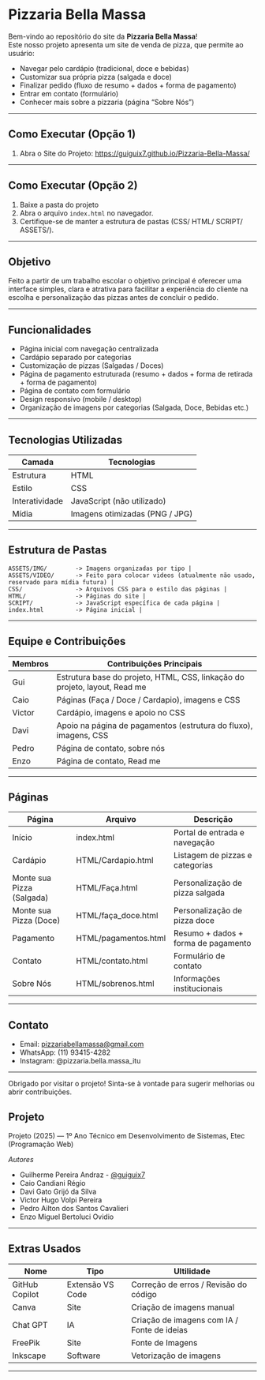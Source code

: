 # Pizzaria Bella Massa 

Bem-vindo ao repositório do site da **Pizzaria Bella Massa**!  
Este nosso projeto apresenta um site de venda de pizza, que permite ao usuário:
- Navegar pelo cardápio (tradicional, doce e bebidas)
- Customizar sua própria pizza (salgada e doce)
- Finalizar pedido (fluxo de resumo + dados + forma de pagamento)
- Entrar em contato (formulário)
- Conhecer mais sobre a pizzaria (página “Sobre Nós”)

---

## Como Executar (Opção 1)

1. Abra o Site do Projeto: https://guiguix7.github.io/Pizzaria-Bella-Massa/

---

## Como Executar (Opção 2)

1. Baixe a pasta do projeto
2. Abra o arquivo `index.html` no navegador.
3. Certifique-se de manter a estrutura de pastas (CSS/ HTML/ SCRIPT/ ASSETS/).

---

## Objetivo
Feito a partir de um trabalho escolar o objetivo principal é oferecer uma interface simples, clara e atrativa para facilitar a experiência do cliente na escolha e personalização das pizzas antes de concluir o pedido.

---

## Funcionalidades
- Página inicial com navegação centralizada
- Cardápio separado por categorias
- Customização de pizzas (Salgadas / Doces)
- Página de pagamento estruturada (resumo + dados + forma de retirada + forma de pagamento)
- Página de contato com formulário
- Design responsivo (mobile / desktop)
- Organização de imagens por categorias (Salgada, Doce, Bebidas etc.)

---

## Tecnologias Utilizadas
| Camada | Tecnologias |
|--------|-------------|
| Estrutura | HTML |
| Estilo | CSS |
| Interatividade | JavaScript (não utilizado) |
| Mídia | Imagens otimizadas (PNG / JPG) |

---

## Estrutura de Pastas
```
ASSETS/IMG/        -> Imagens organizadas por tipo |
ASSETS/VIDEO/      -> Feito para colocar videos (atualmente não usado, reservado para mídia futura) |
CSS/               -> Arquivos CSS para o estilo das páginas |
HTML/              -> Páginas do site |
SCRIPT/            -> JavaScript específica de cada página |
index.html         -> Página inicial |
```

---

## Equipe e Contribuições

| Membros | Contribuições Principais |
|---------|--------------------------|
| Gui | Estrutura base do projeto, HTML, CSS, linkação do projeto, layout, Read me |
| Caio | Páginas (Faça / Doce / Cardapio), imagens e CSS |
| Victor | Cardápio, imagens e apoio no CSS |
| Davi | Apoio na página de pagamentos (estrutura do fluxo), imagens, CSS |
| Pedro | Página de contato, sobre nós |
| Enzo | Página de contato, Read me |

---

## Páginas

| Página | Arquivo | Descrição |
|--------|---------|-----------|
| Início | index.html | Portal de entrada e navegação |
| Cardápio | HTML/Cardapio.html | Listagem de pizzas e categorias |
| Monte sua Pizza (Salgada) | HTML/Faça.html | Personalização de pizza salgada |
| Monte sua Pizza (Doce) | HTML/faça_doce.html | Personalização de pizza doce |
| Pagamento | HTML/pagamentos.html | Resumo + dados + forma de pagamento |
| Contato | HTML/contato.html | Formulário de contato |
| Sobre Nós | HTML/sobrenos.html | Informações institucionais |

---

## Contato

- Email: pizzariabellamassa@gmail.com  
- WhatsApp: (11) 93415-4282
- Instagram: @pizzaria.bella.massa_itu 

---

Obrigado por visitar o projeto!
Sinta-se à vontade para sugerir melhorias ou abrir contribuições.

## Projeto

Projeto (2025) — 1º Ano Técnico em Desenvolvimento de Sistemas, Etec (Programação Web)

*Autores*

- Guilherme Pereira Andraz - [@guiguix7](https://github.com/guiguix7)
- Caio Candiani Régio
- Davi Gato Grijó da Silva
- Victor Hugo Volpi Pereira
- Pedro Ailton dos Santos Cavalieri
- Enzo Miguel Bertoluci Ovidio

---

## Extras Usados

| Nome | Tipo | Ultilidade |
|------|------|------------|
| GitHub Copilot | Extensão VS Code | Correção de erros / Revisão do código |
| Canva | Site | Criação de imagens manual |
| Chat GPT | IA | Criação de imagens com IA / Fonte de ideias |
| FreePik | Site | Fonte de Imagens |
| Inkscape | Software | Vetorização de imagens |

---
